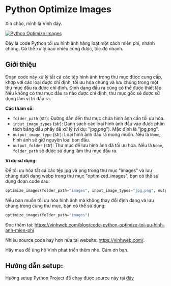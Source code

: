 # Python Optimize Images
Xin chào, mình là Vinh đây. 

[![Python Optimize Images](http://img.youtube.com/vi/aRmBLWA_czA/maxresdefault.jpg)](http://www.youtube.com/watch?v=aRmBLWA_czA)

Đây là code Python tối ưu hình ảnh hàng loạt một cách miễn phí, nhanh chóng. Có thể xử lý bao nhiêu cũng được, tốc độ nhanh.

## Giới thiệu
Đoạn code này xử lý tất cả các tệp hình ảnh trong thư mục được cung cấp, khớp với các loại được chỉ định, tối ưu hóa chúng và lưu chúng trong một thư mục đầu ra được chỉ định. Định dạng đầu ra cũng có thể được thiết lập. Nếu không có thư mục đầu ra nào được chỉ định, thư mục gốc sẽ được sử dụng làm vị trí đầu ra.

**Các tham số:**

- `folder_path` (str): Đường dẫn đến thư mục chứa hình ảnh cần tối ưu hóa.
- `input_image_types` (str): Danh sách các loại hình ảnh đầu vào được phân tách bằng dấu phẩy để xử lý (ví dụ: "jpg,png"). Mặc định là "jpg,png".
- `output_image_type` (str): Loại hình ảnh đầu ra mong muốn. Nếu là `None`, hình ảnh sẽ giữ nguyên loại ban đầu.
- `output_folder` (str): Thư mục để lưu hình ảnh đã tối ưu hóa. Nếu là `None`, `folder_path` sẽ được sử dụng làm thư mục đầu ra.

**Ví dụ sử dụng:**

Để tối ưu hóa tất cả các tệp jpg và png trong thư mục "images" và lưu chúng dưới dạng webp trong thư mục "optimized_images", bạn có thể sử dụng đoạn code sau:

```python
optimize_images(folder_path="images", input_image_types="jpg,png", output_image_type="webp", output_folder="optimized_images")
```

Nếu bạn muốn tối ưu hóa hình ảnh mà không thay đổi định dạng và lưu chúng trong cùng thư mục, bạn có thể sử dụng:


```python
optimize_images(folder_path="images")
```

Đọc thêm tại: https://vinhweb.com/blog/code-python-optimize-toi-uu-hinh-anh-mien-phi

Nhiều source code hay hơn nữa tại website: https://vinhweb.com/.

Hãy mua để ủng hộ Vinh phát triển thêm nhé. Cảm ơn bạn.


## Hướng dẫn setup:
Hướng setup Python Project để chạy được source này tại [đây](https://mango-freesia-da4.notion.site/Doc-H-ng-d-n-Setup-Python-Project-VinhWeb-19274673f5db80679725d682c13c7f90?pvs=74)
